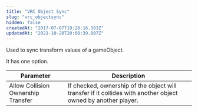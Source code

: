 ```yaml
---
title: "VRC Object Sync"
slug: "vrc_objectsync"
hidden: false
createdAt: "2017-07-07T19:28:16.383Z"
updatedAt: "2021-10-20T20:08:39.807Z"
---
```

Used to sync transform values of a gameObject.

It has one option.

| Parameter | Description |
| --- | --- |
| Allow Collision Ownership Transfer | If checked, ownership of the object will transfer if it collides with another object owned by another player. |